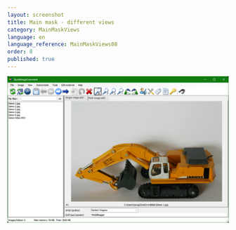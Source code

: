 ```yaml
---
layout: screenshot
title: Main mask - different views
category: MainMaskViews
language: en
language_reference: MainMaskViews08
order: 8
published: true
---
```

<img src="https://raw.githubusercontent.com/QuickImageComment/QuickImageComment/main/UserManual/images/English-prg/FormQuickImageComment-09.png">
